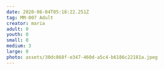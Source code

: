 ```yaml
---
date: 2020-06-04T05:18:22.251Z
tag: MM-007 Adult
creator: maria
adult: 0
youth: 0
small: 0
medium: 3
large: 0
photo: assets/30dc868f-e347-460d-a5c4-b6186c22181a.jpeg
---
```

